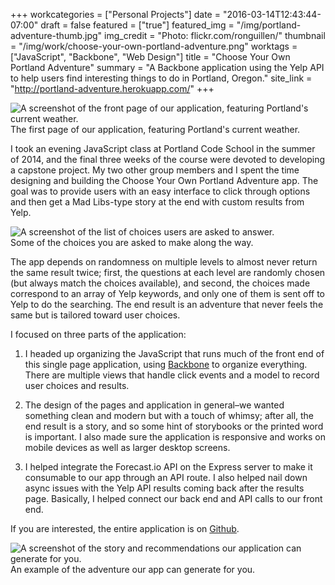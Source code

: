 +++
workcategories = ["Personal Projects"]
date = "2016-03-14T12:43:44-07:00"
draft = false
featured = ["true"]
featured_img = "/img/portland-adventure-thumb.jpg"
img_credit = "Photo: flickr.com/ronguillen/"
thumbnail = "/img/work/choose-your-own-portland-adventure.png"
worktags = ["JavaScript", "Backbone", "Web Design"]
title = "Choose Your Own Portland Adventure"
summary = "A Backbone application using the Yelp API to help users find interesting things to do in Portland, Oregon."
site_link = "http://portland-adventure.herokuapp.com/"
+++
<div class="text-center inline-image-container content-container-expanded">
  <img src="/img/work/choose-your-own-portland-adventure.png" alt="A screenshot of the front page of our application, featuring Portland's current weather." class="img-responsive img-center"></img>
  <div class="caption-container">
    <div class="inline-image-caption">The first page of our application, featuring Portland's current weather.</div>
  </div>
</div>

I took an evening JavaScript class at Portland Code School in the summer of 2014, and the final three weeks of the course were devoted to developing a capstone project. My two other group members and I spent the time designing and building the Choose Your Own Portland Adventure app. The goal was to provide users with an easy interface to click through options and then get a Mad Libs-type story at the end with custom results from Yelp.

<div class="text-center inline-image-container img-left-inline">
  <img src="/img/work/portland-adventure-2.png" alt="A screenshot of the list of choices users are asked to answer." class="img-responsive img-center"></img>
  <div class="caption-container">
    <div class="inline-image-caption">Some of the choices you are asked to make along the way.</div>
  </div>
</div>

The app depends on randomness on multiple levels to almost never return the same result twice; first, the questions at each level are randomly chosen (but always match the choices available), and second, the choices made correspond to an array of Yelp keywords, and only one of them is sent off to Yelp to do the searching. The end result is an adventure that never feels the same but is tailored toward user choices.

I focused on three parts of the application:

1. I headed up organizing the JavaScript that runs much of the front end of this single page application, using [Backbone](http://backbonejs.org/) to organize everything. There are multiple views that handle click events and a model to record user choices and results.

2. The design of the pages and application in general–we wanted something clean and modern but with a touch of whimsy; after all, the end result is a story, and so some hint of storybooks or the printed word is important. I also made sure the application is responsive and works on mobile devices as well as larger desktop screens.

3. I helped integrate the Forecast.io API on the Express server to make it consumable to our app through an API route. I also helped nail down async issues with the Yelp API results coming back after the results page. Basically, I helped connect our back end and API calls to our front end.

If you are interested, the entire application is on [Github](https://github.com/PCS-Javascript-Junkies/Capstone-Project).

<div class="text-center inline-image-container">
  <img src="/img/work/portland-adventure-1.jpg" alt="A screenshot of the story and recommendations our application can generate for you." class="img-responsive img-center"></img>
  <div class="caption-container">
    <div class="inline-image-caption">An example of the adventure our app can generate for you.</div>
  </div>
</div>

